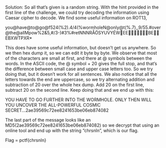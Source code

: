 Solution:
So all that’s given is a random string. With the hint provided in the first line of the challenge, we could try decoding the information using Caesar cipher to decode. We find some useful information on ROT13, 

you@have@to@go@f524(%2).4/4(%wormholeN@only@t(%.7),,9/55.#over@the@allMpow%2&5,#/3-)#3%#retNNNRÅÖSYUVYÉWEEBEEBXWTPXR*

This does have some useful information, but doesn’t get us anywhere. So we then hex dump it, so we can edit it byte by byte. We observe that most of the characters are small at first, and there at @ symbols between the words. In the ASCII code, the @ symbol + 20 gives the full stop, and that’s the difference between small case and upper case letters too. So we try doing that, but it doesn’t work for all sentences. We also notice that all the letters towards the end are uppercase, so we try alternating addition and subtraction of 20 over the whole hex dump. Add 20 on the first line, subtract 20 on the second line. Keep doing that and we end up with this:

YOU HAVE TO GO FURTHER INTO THE WORMHOLE. ONLY THEN WILL YOU UNCOVER THE ALL-POWERFUL COSMIC SECRET...2ae39569c72ee8241653be06eb874082

The last part of the message looks like an MD5(2ae39569c72ee8241653be06eb874082) so we decrypt that using an online tool and end up with the string “chrsnln”, which is our flag.

Flag = pctf{chrsnln}
